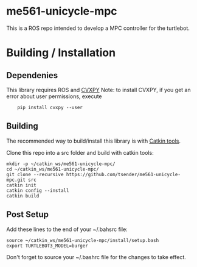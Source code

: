 me561-unicycle-mpc
==================

This is a ROS repo intended to develop a MPC controller for the turtlebot.

# Building / Installation

## Dependenies

This library requires ROS and [CVXPY](https://www.cvxpy.org/install/index.html)
Note: to install CVXPY, if you get an error about user permissions, execute 
        
        pip install cvxpy --user

## Building
The recommended way to build/install this library is with [Catkin tools](https://catkin-tools.readthedocs.io/en/latest/installing.html).

Clone this repo into a src folder and build with catkin tools:

    mkdir -p ~/catkin_ws/me561-unicycle-mpc/
    cd ~/catkin_ws/me561-unicycle-mpc/
    git clone --recursive https://github.com/tsender/me561-unicycle-mpc.git src
    catkin init
    catkin config --install
    catkin build
    
## Post Setup
Add these lines to the end of your ~/.bahsrc file:

    source ~/catkin_ws/me561-unicycle-mpc/install/setup.bash
    export TURTLEBOT3_MODEL=burger
    
Don't forget to source your ~/.bashrc file for the changes to take effect.

